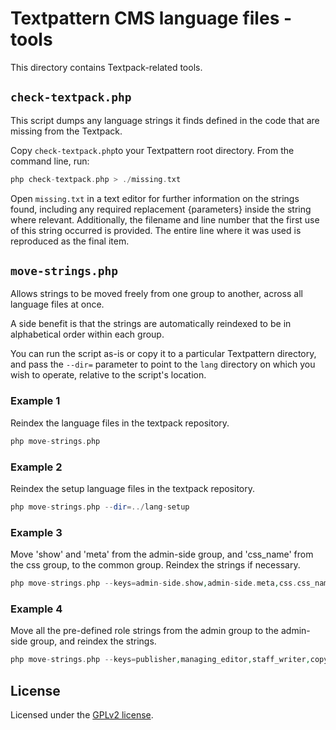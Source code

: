 # Textpattern CMS language files - tools

This directory contains Textpack-related tools.

## `check-textpack.php`

This script dumps any language strings it finds defined in the code that are missing from the Textpack.

Copy `check-textpack.php`to your Textpattern root directory. From the command line, run:

```php
php check-textpack.php > ./missing.txt
```

Open `missing.txt` in a text editor for further information on the strings found, including any required replacement {parameters} inside the string where relevant. Additionally, the filename and line number that the first use of this string occurred is provided. The entire line where it was used is reproduced as the final item.

## `move-strings.php`

Allows strings to be moved freely from one group to another, across all language files at once.

A side benefit is that the strings are automatically reindexed to be in alphabetical order within each group.

You can run the script as-is or copy it to a particular Textpattern directory, and pass the `--dir=` parameter to point to the `lang` directory on which you wish to operate, relative to the script's location.

### Example 1

Reindex the language files in the textpack repository.

```php
php move-strings.php
```

### Example 2

Reindex the setup language files in the textpack repository.

```php
php move-strings.php --dir=../lang-setup
```

### Example 3

Move 'show' and 'meta' from the admin-side group, and 'css_name' from the css group, to the common group. Reindex the strings if necessary.

```php
php move-strings.php --keys=admin-side.show,admin-side.meta,css.css_name --to=common
```

### Example 4

Move all the pre-defined role strings from the admin group to the admin-side group, and reindex the strings.

```php
php move-strings.php --keys=publisher,managing_editor,staff_writer,copy_editor,designer,freelancer --from=admin --to=admin-side
```

## License

Licensed under the [GPLv2 license](https://github.com/textpattern/textpacks/blob/master/LICENSE).
